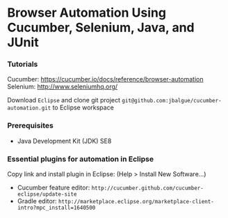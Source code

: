 # Browser Automation Using Cucumber, Selenium, Java, and JUnit


### Tutorials
Cucumber: https://cucumber.io/docs/reference/browser-automation
Selenium: http://www.seleniumhq.org/

Download `Eclipse` and clone git project `git@github.com:jbalgue/cucumber-automation.git` to Eclipse workspace

### Prerequisites

* Java Development Kit (JDK) SE8

### Essential plugins for automation in Eclipse

Copy link and install plugin in Eclipse: (Help > Install New Software...)

* Cucumber feature editor: `http://cucumber.github.com/cucumber-eclipse/update-site`
* Gradle editor: `http://marketplace.eclipse.org/marketplace-client-intro?mpc_install=1640500`